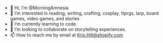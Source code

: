 - 👋 Hi, I’m @MorningAmnesia
- 👀 I’m interested in reading, writing, crafting, cosplay, ttprgs, larp, board games, video games, and stories 
- 🌱 I’m currently learning to code.
- 💞️ I’m looking to collaborate on storytelling experiences.
- 📫 How to reach me by email at Kris.Hill@shopify.com
